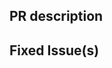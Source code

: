 <!-- Thanks for sending a pull request! Please check out our contribution guidelines: -->
<!-- https://github.com/devgaoEng/artemis/blob/master/CONTRIBUTING.md -->

## PR description

## Fixed Issue(s)
<!-- Please link to fixed issue(s) here using format: fixes #<issue number> -->
<!-- Example: "fixes #2" -->
